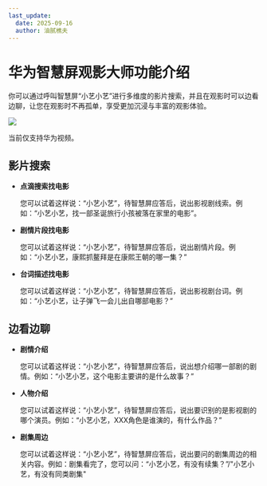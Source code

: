 ```yaml
---
last_update:
  date: 2025-09-16
  author: 油腻樵夫
---
```


# 华为智慧屏观影大师功能介绍

你可以通过呼叫智慧屏“小艺小艺”进行多维度的影片搜索，并且在观影时可以边看边聊，让您在观影时不再孤单，享受更加沉浸与丰富的观影体验。

![](https://tips-p01-drcn.dbankcdn.cn/hwtips/topic/V0FM/zh-CN/images/icon-note.svg)

当前仅支持华为视频。

## 影片搜索

+   **点滴搜索找电影**
    
    您可以试着这样说：“小艺小艺”，待智慧屏应答后，说出影视剧线索。例如：“小艺小艺，找一部圣诞旅行小孩被落在家里的电影”。
    

+   **剧情片段找电影**
    
    您可以试着这样说：“小艺小艺”，待智慧屏应答后，说出剧情片段。例如：“小艺小艺，康熙抓鳌拜是在康熙王朝的哪一集？”
    

+   **台词描述找电影**
    
    您可以试着这样说：“小艺小艺”，待智慧屏应答后，说出影视剧台词。例如：“小艺小艺，让子弹飞一会儿出自哪部电影？”
    

## 边看边聊

+   **剧情介绍**
    
    您可以试着这样说：“小艺小艺”，待智慧屏应答后，说出想介绍哪一部剧的剧情。例如：“小艺小艺，这个电影主要讲的是什么故事？”
    
+   **人物介绍**
    
    您可以试着这样说：“小艺小艺”，待智慧屏应答后，说出要识别的是影视剧的哪个演员。例如：“小艺小艺，XXX角色是谁演的，有什么作品？”
    
+   **剧集周边**
    
    您可以试着这样说：“小艺小艺”，待智慧屏应答后，说出要问的剧集周边的相关内容。例如：剧集看完了，您可以问：“小艺小艺，有没有续集？”/"小艺小艺，有没有同类剧集"